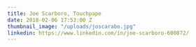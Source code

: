 ```yaml
---
title: Joe Scarboro, Touchpape
date: 2018-02-06 17:53:00 Z
thumbnail_image: "/uploads/joscarabo.jpg"
linkedin: https://www.linkedin.com/in/joe-scarboro-600872/
---
```


